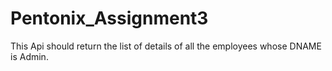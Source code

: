 # Pentonix_Assignment3
This Api should return the list of details of all the employees whose DNAME is Admin. 

